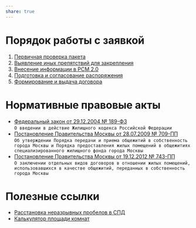 ```yaml
---  
share: true  
---  
```

   
# Порядок работы с заявкой   
1. [Первичная проверка пакета](./1.%2520%D0%9F%D0%B5%D1%80%D0%B2%D0%B8%D1%87%D0%BD%D0%B0%D1%8F%2520%D0%BF%D1%80%D0%BE%D0%B2%D0%B5%D1%80%D0%BA%D0%B0%2520%D0%BF%D0%B0%D0%BA%D0%B5%D1%82%D0%B0.md#)  
2. [Выявление иных препятствий для закрепления](./2.%2520%D0%92%D1%8B%D1%8F%D0%B2%D0%BB%D0%B5%D0%BD%D0%B8%D0%B5%2520%D0%B8%D0%BD%D1%8B%D1%85%2520%D0%BF%D1%80%D0%B5%D0%BF%D1%8F%D1%82%D1%81%D1%82%D0%B2%D0%B8%D0%B9%2520%D0%B4%D0%BB%D1%8F%2520%D0%B7%D0%B0%D0%BA%D1%80%D0%B5%D0%BF%D0%BB%D0%B5%D0%BD%D0%B8%D1%8F.md#)  
3. [Внесение информации в РСМ 2.0](./3.%2520%D0%92%D0%BD%D0%B5%D1%81%D0%B5%D0%BD%D0%B8%D0%B5%2520%D0%B8%D0%BD%D1%84%D0%BE%D1%80%D0%BC%D0%B0%D1%86%D0%B8%D0%B8%2520%D0%B2%2520%D0%A0%D0%A1%D0%9C%25202.0.md#)  
4. [Подготовка и согласование распоряжения](./4.%2520%D0%9F%D0%BE%D0%B4%D0%B3%D0%BE%D1%82%D0%BE%D0%B2%D0%BA%D0%B0%2520%D0%B8%2520%D1%81%D0%BE%D0%B3%D0%BB%D0%B0%D1%81%D0%BE%D0%B2%D0%B0%D0%BD%D0%B8%D0%B5%2520%D1%80%D0%B0%D1%81%D0%BF%D0%BE%D1%80%D1%8F%D0%B6%D0%B5%D0%BD%D0%B8%D1%8F.md#)  
5. [Формирование и выдача договора](./5.%2520%D0%A4%D0%BE%D1%80%D0%BC%D0%B8%D1%80%D0%BE%D0%B2%D0%B0%D0%BD%D0%B8%D0%B5%2520%D0%B8%2520%D0%B2%D1%8B%D0%B4%D0%B0%D1%87%D0%B0%2520%D0%B4%D0%BE%D0%B3%D0%BE%D0%B2%D0%BE%D1%80%D0%B0.md#)  
# Нормативные правовые акты  
* [Федеральный закон от 29.12.2004 № 189-ФЗ](https://docs7.online-sps.ru/cgi/online.cgi?from=353358-102&req=doc&rnd=RwuV4g&base=LAW)  
  `О введении в действие Жилищного кодекса Российской Федерации`  
* [Постановление Правительства Москвы от 28.07.2009 № 709-ПП](https://docs7.online-sps.ru/cgi/online.cgi?req=doc&base=MLAW&n=181682&dst=1000000001)  
  `Об утверждении Порядка передачи и приема общежитий в собственность города Москвы и Порядка предоставления жилых помещений в общежитиях специализированного жилищного фонда города Москвы`  
* [Постановление Правительства Москвы от 19.12.2012 № 743-ПП](https://docs7.online-sps.ru/cgi/online.cgi?from=205872-0&req=doc&rnd=RwuV4g&base=MLAW&n=238938)  
  `О заключении отдельных видов договоров в отношении жилых помещений, использовавшихся в качестве общежитий, переданных в собственность города Москвы`  
# Полезные ссылки  
* [Расстановка неразрывных пробелов в СПД](https://elornorthwind.github.io/SPD_spaces/)  
* [Калькулятор площади комнат](https://elornorthwind.github.io/room-area-calculator/)